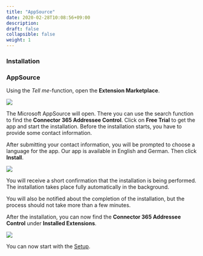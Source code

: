 ```yaml
---
title: "AppSource"
date: 2020-02-28T10:08:56+09:00
description: 
draft: false
collapsible: false
weight: 1
---
```

### Installation

### AppSource

Using the <i>Tell me-</i>function, open the **Extension Marketplace**.

![](images/apps/custom-filename/en/search-extension-marketplace.png)

The Microsoft AppSource will open. There you can use the search function to find the **Connector 365 Addressee Control**. Click on **Free Trial** to get the app and start the installation. Before the installation starts, you have to provide some contact information.

After submitting your contact information, you will be prompted to choose a language for the app. Our app is available in English and German. Then click **Install**.

![](images/apps/custom-filename/en/extension-installation.png)

You will receive a short confirmation that the installation is being performed. The installation takes place fully automatically in the background.

You will also be notified about the completion of the installation, but the process should not take more than a few minutes.

After the installation, you can now find the **Connector 365 Addressee Control** under **Installed Extensions**.

![](images/apps/Addresse_Control/installedextensionsaddresseecontrolENU.png)

You can now start with the [Setup](en-us/apps/addressee-control/first-steps/setup/).



